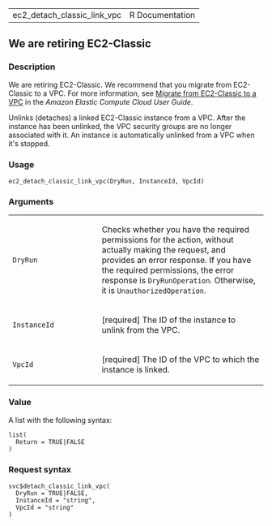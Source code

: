 <table style="width: 100%;">
<tbody>
<tr class="odd">
<td>ec2_detach_classic_link_vpc</td>
<td style="text-align: right;">R Documentation</td>
</tr>
</tbody>
</table>

## We are retiring EC2-Classic

### Description

We are retiring EC2-Classic. We recommend that you migrate from
EC2-Classic to a VPC. For more information, see [Migrate from
EC2-Classic to a
VPC](https://docs.aws.amazon.com/AWSEC2/latest/UserGuide/vpc-migrate.html)
in the *Amazon Elastic Compute Cloud User Guide*.

Unlinks (detaches) a linked EC2-Classic instance from a VPC. After the
instance has been unlinked, the VPC security groups are no longer
associated with it. An instance is automatically unlinked from a VPC
when it's stopped.

### Usage

    ec2_detach_classic_link_vpc(DryRun, InstanceId, VpcId)

### Arguments

<table>
<colgroup>
<col style="width: 35%" />
<col style="width: 65%" />
</colgroup>
<tbody>
<tr class="odd">
<td><code id="ec2_detach_classic_link_vpc_:_DryRun">DryRun</code></td>
<td><p>Checks whether you have the required permissions for the action,
without actually making the request, and provides an error response. If
you have the required permissions, the error response is
<code>DryRunOperation</code>. Otherwise, it is
<code>UnauthorizedOperation</code>.</p></td>
</tr>
<tr class="even">
<td><code
id="ec2_detach_classic_link_vpc_:_InstanceId">InstanceId</code></td>
<td><p>[required] The ID of the instance to unlink from the
VPC.</p></td>
</tr>
<tr class="odd">
<td><code id="ec2_detach_classic_link_vpc_:_VpcId">VpcId</code></td>
<td><p>[required] The ID of the VPC to which the instance is
linked.</p></td>
</tr>
</tbody>
</table>

### Value

A list with the following syntax:

    list(
      Return = TRUE|FALSE
    )

### Request syntax

    svc$detach_classic_link_vpc(
      DryRun = TRUE|FALSE,
      InstanceId = "string",
      VpcId = "string"
    )

